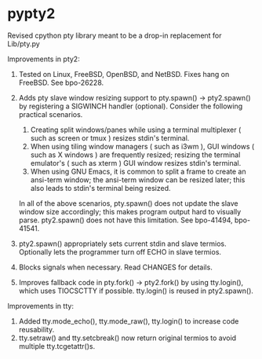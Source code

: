 # pypty2

Revised cpython pty library meant to be a drop-in replacement for Lib/pty.py

Improvements in pty2:

1. Tested on Linux, FreeBSD, OpenBSD, and NetBSD. Fixes hang on FreeBSD. See bpo-26228.
2. Adds pty slave window resizing support to pty.spawn() -> pty2.spawn() by registering
   a SIGWINCH handler (optional). Consider the following practical scenarios.
      1. Creating split windows/panes while using a terminal multiplexer ( such as screen or tmux )
         resizes stdin's terminal.
      2. When using tiling window managers ( such as i3wm ), GUI windows ( such as X windows ) are
         frequently resized; resizing the terminal emulator's ( such as xterm ) GUI window resizes
         stdin's terminal.
      3. When using GNU Emacs, it is common to split a frame to create an ansi-term window; the
         ansi-term window can be resized later; this also leads to stdin's terminal being resized.

    In all of the above scenarios, pty.spawn() does not update the slave window size accordingly; this
    makes program output hard to visually parse. pty2.spawn() does not have this limitation. See bpo-41494,
    bpo-41541.
3. pty2.spawn() appropriately sets current stdin and slave termios. Optionally lets the
   programmer turn off ECHO in slave termios.
4. Blocks signals when necessary. Read CHANGES for details.
5. Improves fallback code in pty.fork() -> pty2.fork() by using tty.login(), which uses
   TIOCSCTTY if possible. tty.login() is reused in pty2.spawn().

Improvements in tty:

1. Added tty.mode_echo(), tty.mode_raw(), tty.login() to increase code reusability.
2. tty.setraw() and tty.setcbreak() now return original termios to avoid multiple tty.tcgetattr()s.